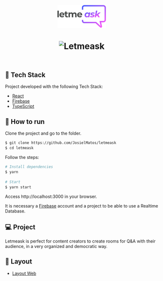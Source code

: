 <p align="center">
  <img alt="Letmeask" src=".github/logo.svg" width="160px">
</p>

<h1 align="center">
    <img alt="Letmeask" src=".github/cover.svg" />
</h1>

<br>

## 🧪 Tech Stack

Project developed with the following Tech Stack:

- [React](https://reactjs.org)
- [Firebase](https://firebase.google.com/)
- [TypeScript](https://www.typescriptlang.org/)

## 🚀 How to run

Clone the project and go to the folder.

```bash
$ git clone https://github.com/JosielMatos/letmeask
$ cd letmeask
```

Follow the steps:
```bash
# Install dependencies
$ yarn

# Start
$ yarn start
```
Access http://localhost:3000 in your browser.

It is necessary a [Firebase](https://firebase.google.com/) account and a project to be able to use a Realtime Database.

## 💻 Project

Letmeask is perfect for content creators to create rooms for Q&A with their audience, in a very organized and democratic way.

## 🔖 Layout

- [Layout Web](https://www.figma.com/file/mRDEawnPujjvaqCL1LBaPX/Letmeask) 


